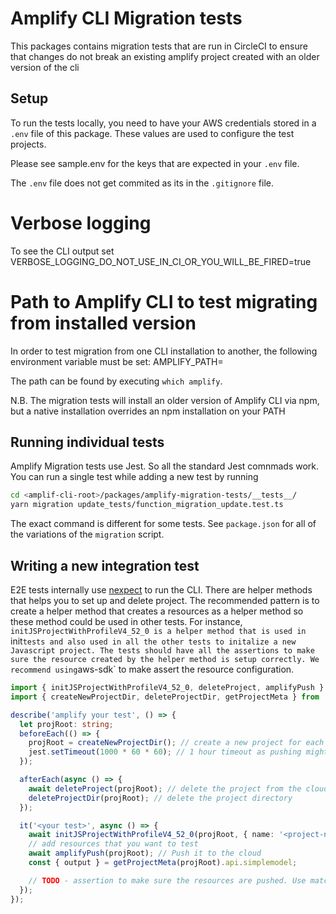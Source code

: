 # Amplify CLI Migration tests

This packages contains migration tests that are run in CircleCI to ensure that changes do not break an existing amplify project created with an older version of the cli

## Setup

To run the tests locally, you need to have your AWS credentials stored in a `.env` file of this package. These values are used to configure the test projects.

Please see sample.env for the keys that are expected in your `.env` file.

The `.env` file does not get commited as its in the `.gitignore` file.

# Verbose logging

To see the CLI output set VERBOSE_LOGGING_DO_NOT_USE_IN_CI_OR_YOU_WILL_BE_FIRED=true

# Path to Amplify CLI to test migrating from installed version

In order to test migration from one CLI installation to another, the following environment variable must be set:
AMPLIFY_PATH=<your-local-installation-path>

The path can be found by executing `which amplify`.

N.B. The migration tests will install an older version of Amplify CLI via npm,
but a native installation overrides an npm installation on your PATH

## Running individual tests

Amplify Migration tests use Jest. So all the standard Jest comnmads work.
You can run a single test while adding a new test by running

```bash
cd <amplif-cli-root>/packages/amplify-migration-tests/__tests__/
yarn migration update_tests/function_migration_update.test.ts
```

The exact command is different for some tests. See `package.json` for all of the variations of the `migration` script.

## Writing a new integration test

E2E tests internally use [nexpect](https://www.npmjs.com/package/nexpect) to run the CLI. There are helper methods that helps you to set up and delete project. The recommended pattern is to create a helper method that creates a resources as a helper method so these method could be used in other tests. For instance, `initJSProjectWithProfileV4_52_0 is a helper method that is used in `init` tests and also used in all the other tests to initalize a new Javascript project. The tests should have all the assertions to make sure the resource created by the helper method is setup correctly. We recommend using `aws-sdk` to make assert the resource configuration.

```typescript
import { initJSProjectWithProfileV4_52_0, deleteProject, amplifyPush } from '../init';
import { createNewProjectDir, deleteProjectDir, getProjectMeta } from '../utils';

describe('amplify your test', () => {
  let projRoot: string;
  beforeEach(() => {
    projRoot = createNewProjectDir(); // create a new project for each test
    jest.setTimeout(1000 * 60 * 60); // 1 hour timeout as pushing might be slow
  });

  afterEach(async () => {
    await deleteProject(projRoot); // delete the project from the cloud
    deleteProjectDir(projRoot); // delete the project directory
  });

  it('<your test>', async () => {
    await initJSProjectWithProfileV4_52_0(projRoot, { name: '<project-name>' });
    // add resources that you want to test
    await amplifyPush(projRoot); // Push it to the cloud
    const { output } = getProjectMeta(projRoot).api.simplemodel;

    // TODO - assertion to make sure the resources are pushed. Use matcher
  });
});
```
